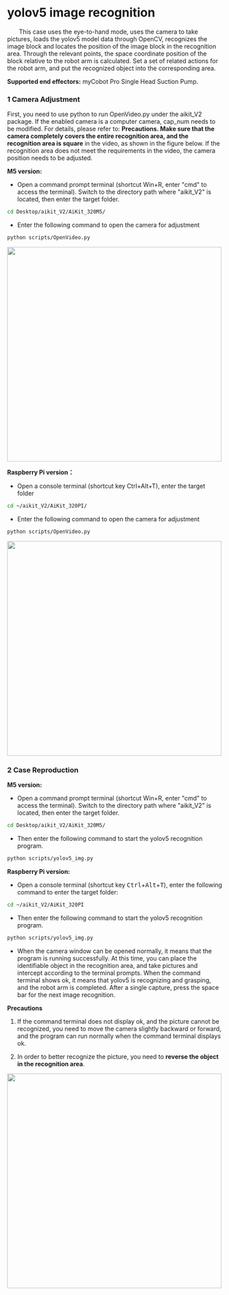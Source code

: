 
# yolov5 image recognition

&nbsp;&nbsp;&nbsp;&nbsp;&nbsp;&nbsp;&nbsp;This case uses the eye-to-hand mode, uses the camera to take pictures, loads the yolov5 model data through OpenCV, recognizes the image block and locates the position of the image block in the recognition area. Through the relevant points, the space coordinate position of the block relative to the robot arm is calculated. Set a set of related actions for the robot arm, and put the recognized object into the corresponding area.

**Supported end effectors:** myCobot Pro Single Head Suction Pump.

### **1 Camera Adjustment**

 First, you need to use python to run OpenVideo.py under the aikit_V2 package. If the enabled camera is a computer camera, cap_num needs to be modified. For details, please refer to: **Precautions. Make sure that the camera completely covers the entire recognition area, and the recognition area is square** in the video, as shown in the figure below. If the recognition area does not meet the requirements in the video, the camera position needs to be adjusted.

**M5 version:**

 * Open a command prompt terminal (shortcut Win+R, enter "cmd" to access the terminal). Switch to the directory path where "aikit_V2" is located, then enter the target folder.

```bash
cd Desktop/aikit_V2/AiKit_320M5/
```

* Enter the following command to open the camera for adjustment

```bash
python scripts/OpenVideo.py
```

<img src =../../resourse/13-AdvancedKit/AiKitV2.0/color-1.png
width ="500"  align = "center">

**Raspberry Pi version：**

 * Open a console terminal (shortcut key Ctrl+Alt+T), enter the target folder

```bash
cd ~/aikit_V2/AiKit_320PI/
```

* Enter the following command to open the camera for adjustment

```bash
python scripts/OpenVideo.py
```

<img src =../../resourse/13-AdvancedKit/AiKitV2.0/color-1.png
width ="500"  align = "center">

### **2 Case Reproduction**

**M5 version:**

 * Open a command prompt terminal (shortcut Win+R, enter "cmd" to access the terminal). Switch to the directory path where "aikit_V2" is located, then enter the target folder.

```bash
cd Desktop/aikit_V2/AiKit_320M5/
```

- Then enter the following command to start the yolov5 recognition program.

```bash
python scripts/yolov5_img.py
```

**Raspberry Pi version:**

- Open a console terminal (shortcut key <kbd>Ctrl</kbd>+<kbd>Alt</kbd>+<kbd>T</kbd>), enter the following command to enter the target folder:

```bash
cd ~/aikit_V2/AiKit_320PI
```

- Then enter the following command to start the yolov5 recognition program.

```bash
python scripts/yolov5_img.py
```

- When the camera window can be opened normally, it means that the program is running successfully. At this time, you can place the identifiable object in the recognition area, and take pictures and intercept according to the terminal prompts. When the command terminal shows ok, it means that yolov5 is recognizing and grasping, and the robot arm is completed. After a single capture, press the space bar for the next image recognition.


**Precautions**

1. If the command terminal does not display ok, and the picture cannot be recognized, you need to move the camera slightly backward or forward, and the program can run normally when the command terminal displays ok.

2. In order to better recognize the picture, you need to **reverse the object in the recognition area**.

<img src =../../resourse/13-AdvancedKit/AiKitV2.0/yolov5图片1.png
width ="500"  align = "center">